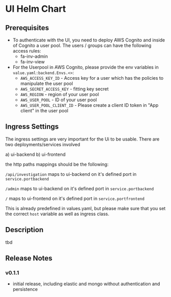 # UI Helm Chart

## Prerequisites

- To authenticate with the UI, you need to deploy AWS Cognito and inside of Cognito a user pool. The users / groups can have the following access rules:
    - fa-inv-admin
    - fa-inv-view
- For the Userpool in AWS Cognito, please provide the env variables in `value.yaml:backend.Envs.<>`:
    - `AWS_ACCESS_KEY_ID` - Access key for a user which has the policies to manipulate the user pool
    - `AWS_SECRET_ACCESS_KEY` - fitting key secret
    - `AWS_REGION` - region of your user pool
    - `AWS_USER_POOL` - ID of your user pool
    - `AWS_USER_POOL_CLIENT_ID` - Please create a client ID token in "App client" in the user pool


## Ingress Settings

The ingress settings are very important for the Ui to be usable. There are two deployments/services involved

a) ui-backend
b) ui-frontend

the http paths mappings should be the following:

`/api/investigation` maps to ui-backend on it's defined port in `service.portbackend`

`/admin` maps to ui-backend on it's defined port in `service.portbackend`

`/` maps to ui-frontend on it's defined port in `service.portfrontend`

This is already predefined in values.yaml, but please make sure that you set the correct `host` variable as well as ingress class.

## Description
tbd

## Release Notes

### v0.1.1
- initial release, including elastic and mongo without authentication and persistence